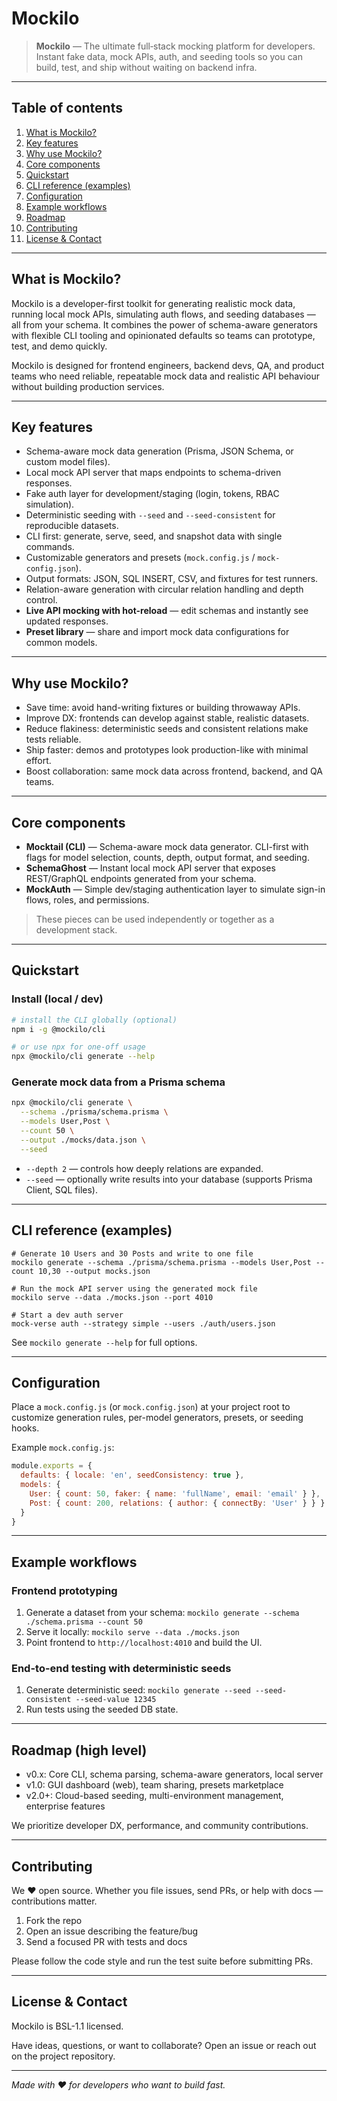 
# Mockilo

> **Mockilo** — The ultimate full‑stack mocking platform for developers. Instant fake data, mock APIs, auth, and seeding tools so you can build, test, and ship without waiting on backend infra.

---

## Table of contents

1. [What is Mockilo?](#what-is-mockilo)
2. [Key features](#key-features)
3. [Why use Mockilo?](#why-use-mockilo)
4. [Core components](#core-components)
5. [Quickstart](#quickstart)
6. [CLI reference (examples)](#cli-reference-examples)
7. [Configuration](#configuration)
8. [Example workflows](#example-workflows)
9. [Roadmap](#roadmap)
10. [Contributing](#contributing)
11. [License & Contact](#license--contact)

---

## What is Mockilo?

Mockilo is a developer-first toolkit for generating realistic mock data, running local mock APIs, simulating auth flows, and seeding databases — all from your schema. It combines the power of schema-aware generators with flexible CLI tooling and opinionated defaults so teams can prototype, test, and demo quickly.

Mockilo is designed for frontend engineers, backend devs, QA, and product teams who need reliable, repeatable mock data and realistic API behaviour without building production services.

---

## Key features

* Schema-aware mock data generation (Prisma, JSON Schema, or custom model files).
* Local mock API server that maps endpoints to schema-driven responses.
* Fake auth layer for development/staging (login, tokens, RBAC simulation).
* Deterministic seeding with `--seed` and `--seed-consistent` for reproducible datasets.
* CLI first: generate, serve, seed, and snapshot data with single commands.
* Customizable generators and presets (`mock.config.js` / `mock-config.json`).
* Output formats: JSON, SQL INSERT, CSV, and fixtures for test runners.
* Relation-aware generation with circular relation handling and depth control.
* **Live API mocking with hot-reload** — edit schemas and instantly see updated responses.
* **Preset library** — share and import mock data configurations for common models.

---

## Why use Mockilo?

* Save time: avoid hand-writing fixtures or building throwaway APIs.
* Improve DX: frontends can develop against stable, realistic datasets.
* Reduce flakiness: deterministic seeds and consistent relations make tests reliable.
* Ship faster: demos and prototypes look production-like with minimal effort.
* Boost collaboration: same mock data across frontend, backend, and QA teams.

---

## Core components

* **Mocktail (CLI)** — Schema-aware mock data generator. CLI-first with flags for model selection, counts, depth, output format, and seeding.
* **SchemaGhost** — Instant local mock API server that exposes REST/GraphQL endpoints generated from your schema.
* **MockAuth** — Simple dev/staging authentication layer to simulate sign-in flows, roles, and permissions.

> These pieces can be used independently or together as a development stack.

---

## Quickstart

### Install (local / dev)

```bash
# install the CLI globally (optional)
npm i -g @mockilo/cli

# or use npx for one-off usage
npx @mockilo/cli generate --help
```

### Generate mock data from a Prisma schema

```bash
npx @mockilo/cli generate \
  --schema ./prisma/schema.prisma \
  --models User,Post \
  --count 50 \
  --output ./mocks/data.json \
  --seed
```

* `--depth 2` — controls how deeply relations are expanded.
* `--seed` — optionally write results into your database (supports Prisma Client, SQL files).

---

## CLI reference (examples)

```
# Generate 10 Users and 30 Posts and write to one file
mockilo generate --schema ./prisma/schema.prisma --models User,Post --count 10,30 --output mocks.json

# Run the mock API server using the generated mock file
mockilo serve --data ./mocks.json --port 4010

# Start a dev auth server
mock-verse auth --strategy simple --users ./auth/users.json
```

See `mockilo generate --help` for full options.

---

## Configuration

Place a `mock.config.js` (or `mock.config.json`) at your project root to customize generation rules, per-model generators, presets, or seeding hooks.

Example `mock.config.js`:

```js
module.exports = {
  defaults: { locale: 'en', seedConsistency: true },
  models: {
    User: { count: 50, faker: { name: 'fullName', email: 'email' } },
    Post: { count: 200, relations: { author: { connectBy: 'User' } } }
  }
}
```

---

## Example workflows

### Frontend prototyping

1. Generate a dataset from your schema: `mockilo generate --schema ./schema.prisma --count 50`
2. Serve it locally: `mockilo serve --data ./mocks.json`
3. Point frontend to `http://localhost:4010` and build the UI.

### End-to-end testing with deterministic seeds

1. Generate deterministic seed: `mockilo generate --seed --seed-consistent --seed-value 12345`
2. Run tests using the seeded DB state.

---

## Roadmap (high level)

* v0.x: Core CLI, schema parsing, schema-aware generators, local server
* v1.0: GUI dashboard (web), team sharing, presets marketplace
* v2.0+: Cloud-based seeding, multi-environment management, enterprise features

We prioritize developer DX, performance, and community contributions.

---

## Contributing

We ❤️ open source. Whether you file issues, send PRs, or help with docs — contributions matter.

1. Fork the repo
2. Open an issue describing the feature/bug
3. Send a focused PR with tests and docs

Please follow the code style and run the test suite before submitting PRs.

---

## License & Contact

Mockilo is BSL-1.1 licensed.

Have ideas, questions, or want to collaborate? Open an issue or reach out on the project repository.

---

*Made with ❤️ for developers who want to build fast.*
